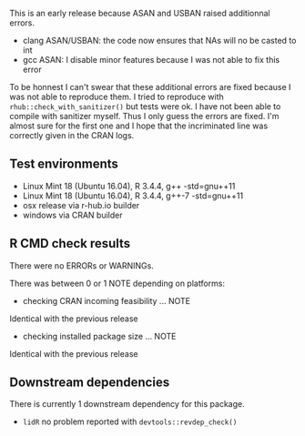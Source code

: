 This is an early release because ASAN and USBAN raised additionnal errors.

* clang ASAN/USBAN: the code now ensures that NAs will no be casted to int
* gcc ASAN: I disable minor features because I was not able to fix this error

To be honnest I can't swear that these additional errors are fixed because I was not able 
to reproduce them. I tried to reproduce with `rhub::check_with_sanitizer()` but tests were ok.
I have not been able to compile with sanitizer myself. Thus I only guess the errors are fixed.
I'm almost sure for the first one and I hope that the incriminated line was correctly given in the 
CRAN logs.

## Test environments
* Linux Mint 18 (Ubuntu 16.04), R 3.4.4, g++ -std=gnu++11
* Linux Mint 18 (Ubuntu 16.04), R 3.4.4, g++-7 -std=gnu++11
* osx release via r-hub.io builder
* windows via CRAN builder

## R CMD check results
There were no ERRORs or WARNINGs.

There was between 0 or 1 NOTE depending on platforms:

* checking CRAN incoming feasibility ... NOTE

Identical with the previous release

* checking installed package size ... NOTE

Identical with the previous release

## Downstream dependencies
There is currently 1 downstream dependency for this package.

* `lidR` no problem reported with `devtools::revdep_check()`

